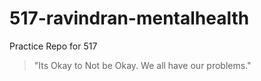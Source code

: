 # 517-ravindran-mentalhealth
Practice Repo for 517

> "Its Okay to Not be Okay. We all have our problems."





